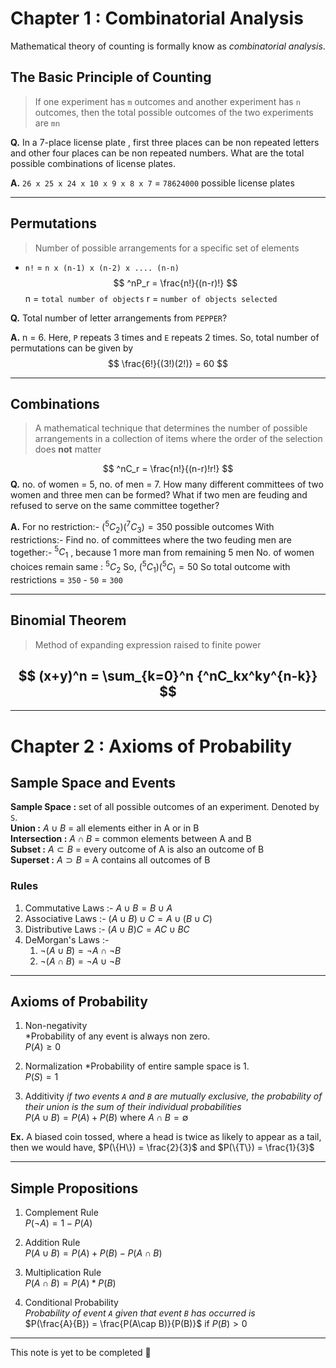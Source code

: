 # Chapter 1 :  Combinatorial Analysis

Mathematical theory of counting is formally know as *combinatorial analysis*.
## The Basic Principle of Counting

> If one experiment has `m` outcomes and another experiment has `n` outcomes, then the total possible outcomes of the two experiments are `mn`

**Q.** In a 7-place license plate , first three places can be non repeated letters and other four places can be non repeated numbers. What are the total possible combinations of license plates.

**A.** `26 x 25 x 24 x 10 x 9 x 8 x 7` = `78624000` possible license plates

---

## Permutations

> Number of possible arrangements for a specific set of elements

- `n!` = `n x (n-1) x (n-2) x .... (n-n)`
$$
^nP_r = \frac{n!}{(n-r)!}
$$
n = `total number of objects`
r = `number of objects selected`

**Q.** Total number of letter arrangements from `PEPPER`?

**A.**  n = 6. Here, `P` repeats 3 times and `E` repeats 2 times. So, total number of permutations can be given by
$$
\frac{6!}{(3!)(2!)} = 60
$$

---

## Combinations

> A mathematical technique that determines the number of possible arrangements in a collection of items where the order of the selection does **not** matter

$$
^nC_r = \frac{n!}{(n-r)!r!}
$$
**Q.** no. of women = 5, no. of men = 7. How many different committees of two women and three men can be formed? What if two men are feuding and refused to serve on the same committee together?

**A.** For no restriction:-
$(^5C_2) (^7C_3) = 350$ possible outcomes
With restrictions:-
	Find no. of committees where the two feuding men are together:-
		$^5C_1$ , because 1 more man from remaining 5 men
	No. of women choices remain same : $^5C_2$
	So, $(^5C_1) (^5C_) = 50$ 
	So total outcome with restrictions = `350` - `50` = `300`

---

## Binomial Theorem

> Method of expanding expression raised to finite power

$$
(x+y)^n = \sum_{k=0}^n {^nC_kx^ky^{n-k}}
$$
---
---
# Chapter 2 :  Axioms of Probability

## Sample Space and Events

**Sample Space :** set of all possible outcomes of an experiment. Denoted by `S`.  
**Union :** $A\cup B$ = all elements either in A or in B   
**Intersection :** $A\cap B$ = common elements between A and B   
**Subset :** $A\subset B$ = every outcome of A is also an outcome of B  
**Superset :** $A \supset B$  = A contains all outcomes of B  

### Rules

1. Commutative Laws :- $A\cup B = B\cup A$
2. Associative Laws :- $(A\cup B) \cup C = A\cup (B \cup C)$
3. Distributive Laws :- $(A\cup B)C = AC \cup BC$
4. DeMorgan's Laws :- 
	1. $\neg(A\cup B) = \neg A \cap \neg B$
	2. $\neg(A\cap B) = \neg A \cup \neg B$

---

## Axioms of Probability

1. Non-negativity  
	*Probability of any event is always non zero.  
	$P(A) \geq 0$ 

2. Normalization 
	*Probability of entire sample space is 1.  
	$P(S) = 1$

3. Additivity 
	*if two events `A` and `B` are mutually exclusive, the probability of their union is the sum of their individual probabilities*    
	$P(A\cup B) = P(A) + P(B)$ where $A\cap B = \emptyset$

**Ex.** A biased coin tossed, where a head is twice as likely to appear as a tail, then we would have,
$P(\{H\}) = \frac{2}{3}$ and $P(\{T\}) = \frac{1}{3}$

---

## Simple Propositions

1. Complement Rule  
	$P(\neg A) = 1 - P(A)$

2. Addition Rule  
	$P(A \cup B) = P(A) + P(B) - P(A \cap B)$

3. Multiplication Rule     
	$P(A\cap B) = P(A) * P(B)$

4. Conditional Probability     
	*Probability of event `A` given that event `B` has occurred is*   
	$P(\frac{A}{B}) = \frac{P(A\cap B)}{P(B)}$ if $P(B) > 0$

---

This note is yet to be completed 🚧